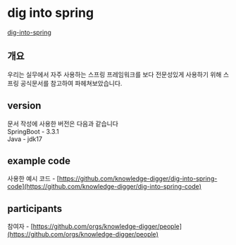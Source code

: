# dig into spring
[dig-into-spring](https://dig-into-spring.gitbook.io/dig-into-spring)

## 개요

우리는 실무에서 자주 사용하는 스프링 프레임워크를 보다 전문성있게 사용하기 위해 스프링 공식문서를 참고하여 파헤쳐보았습니다.

## version

문서 작성에 사용한 버전은 다음과 같습니다\
SpringBoot - 3.3.1\
Java - jdk17

## example code

사용한 예시 코드 - [https://github.com/knowledge-digger/dig-into-spring-code](https://github.com/knowledge-digger/dig-into-spring-code)

## participants

참여자 - [https://github.com/orgs/knowledge-digger/people](https://github.com/orgs/knowledge-digger/people)
